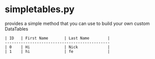 # simpletables.py

provides a simple method that you can use to build your own custom DataTables

```
| ID   | First Name       | Last Name        | 
----------------------------------------------
| 0    | Hi               | Nick             | 
| 1    | hi               | fe               | 
```